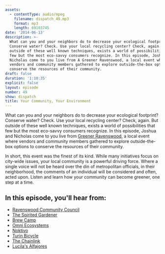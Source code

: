 ```yaml
---
assets:
  - contentType: audio/mpeg
    filename: dispatch_49.mp3
    format: mp3
    length: 69103745
date: '2014-06-13'
description: >-
  What can you and your neighbors do to decrease your ecological footprint?
  Conserve water? Check. Use your local recycling center? Check, again. But
  outside of these well known techniques, exists a world of possibilities that
  few but the most eco-savvy consumers recognize. In this episode, Joshua and
  Nicholas come to you live from A Greener Ravenswood, a local event where
  vendors and community members gathered to explore outside-the-box options to
  conserve the resources of their community.
draft: false
duration: '1:10:35'
explicit: false
layout: episode
number: 49
show: dispatch
title: Your Community, Your Environment
---
```

What can you and your neighbors do to decrease your ecological footprint? Conserve water? Check. Use your local recycling center? Check, again. But outside of these well known techniques, exists a world of possibilities that few but the most eco-savvy consumers recognize. In this episode, Joshua and Nicholas come to you live from [Greener Ravenswood](http://ravenswoodchicago.org), a local event where vendors and community members gathered to explore outside-the-box options to conserve the resources of their community.

In short, this event was the finest of its kind. While many initiatives focus on city-wide issues, your local community is a powerful driving force. Where a single voice will not be heard over the din of metropolitan officials, in their neighborhood, the comments of an individual will be considered and often, acted upon. Listen and learn how your community can become greener, one step at a time. 

## In this episode, you'll hear from:

* [Ravenswood Community Council](http://ravenswoodchicago.org)
* [The Spirited Gardener](http://www.spiritedgardener.com)
* [Brew Camp](http://brewcamp.com)
* [Omni Ecosystems](http://www.omni-ecosystems.com)
* [Noktivo](http://www.noktivo.com)
* [Turin Bicycle](http://www.turinbicycle.com)
* [The Chainlink](http://www.thechainlink.org)
* [Lucila's Alfajores](https://www.lucilashomemade.com)